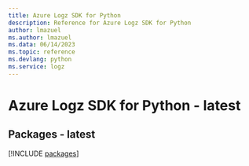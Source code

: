 ```yaml
---
title: Azure Logz SDK for Python
description: Reference for Azure Logz SDK for Python
author: lmazuel
ms.author: lmazuel
ms.data: 06/14/2023
ms.topic: reference
ms.devlang: python
ms.service: logz
---
```

# Azure Logz SDK for Python - latest
## Packages - latest
[!INCLUDE [packages](logz-index.md)]